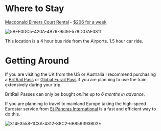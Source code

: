 # Where to Stay

[Macdonald Elmers Court Rental](https://maps.app.goo.gl/HrrPNieqHjFnP1mr9?g_st=ic) - [$206 for a week](https://digitalvacationquest.com/condos/Condo.aspx?id=RRS17330402-20230203)

 ![5BEE0DC5-420A-4B76-9536-578D07AE0811](https://i.imgur.com/kTr2iwb.jpg)

This location is a 4 hour bus ride from the Airports. 1.5 hour car ride. 

# Getting Around

If you are visiting the UK from the US or Australia I recommend purchasing a [BritRail Pass](https://uktravelplanning.com/recommends/britrail-passes-with-acp-rail/ "BritRail Passes with ACP Rail") or [Global Eurail Pass](https://uktravelplanning.com/recommends/global-eurail-pass/ "Global Eurail Pass") if you are planning to use the train extensively during your trip.

BritRail Passes can only be bought _online_ up to _6 months in advance_.

If you are planning to travel to mainland Europe taking the high-speed Eurostar service from [St Pancras International](https://uktravelplanning.com/london-train-stations/) is a fast and efficient way to do this.

 ![314E3558-1C3A-4312-88C2-6B859393B02E](https://i.imgur.com/StHoJPb.jpg)